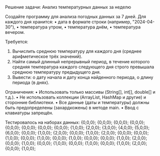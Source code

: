 Решение задачи: Анализ температурных данных за неделю

Создайте программу для анализа погодных данных за 7 дней.
Для каждого дня хранится:
•    дата в формате строки (например, "2024-04-30"),
•    температура утром,
•    температура днём,
•    температура вечером.

Требуется:
1.    Вычислить среднюю температуру для каждого дня (среднее арифметическое трёх значений).
2.    Найти самый длинный непрерывный период, в течение которого средняя температура каждого следующего дня строго превышала среднюю температуру предыдущего дня.
3.    Вывести:
       o    дату начала и дату конца найденного периода,
       o    длину периода (в днях).

Ограничения:
       •    Использовать только массивы (String[], int[], double[] и т.д.).
       •    Не использовать коллекции (ArrayList, HashMap и другие) и сторонние библиотеки.
       •    Все данные (даты и температуры) должны быть предопределены (захардкожены) в методе main.
       •    Ввод с клавиатуры запрещён.
       
Тестировалось на наборах данных:
{0,0,0}; {0,0,0}; {0,0,0}; {0,0,0}; {0,0,0}; {0,0,0}; {0,0,0};
{0,0,0}; {1,0,0}; {2,0,0}; {3,0,0}; {4,0,0}; {5,0,0}; {6,0,0};
{0,0,0}; {1,0,0}; {2,0,0}; {0,0,0}; {1,0,0}; {2,0,0}; {0,0,0};
{0,0,0}; {1,0,0}; {0,0,0}; {1,0,0}; {0,0,0}; {1,0,0}; {0,0,0};
{0,0,0}; {1,0,0}; {2,0,0}; {0,0,0}; {1,0,0}; {0,0,0}; {1,0,0};
{0,0,0}; {1,0,0}; {0,0,0}; {1,0,0}; {2,0,0}; {0,0,0}; {1,0,0};
